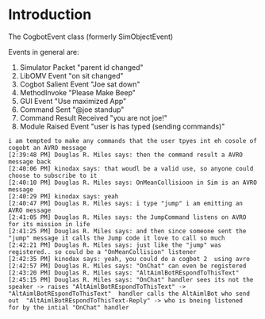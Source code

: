 # Introduction #

The CogbotEvent class (formerly SimObjectEvent)

Events in general are:

  1. Simulator Packet  "parent id changed"
  1. LibOMV Event  "on sit changed"
  1. Cogbot Salient Event "Joe sat down"
  1. MethodInvoke "Please Make Beep"
  1. GUI Event "Use maximized App"
  1. Command Sent  "@joe standup"
  1. Command Result Received "you are not joe!"
  1. Module Raised Event "user is has typed (sending commands)"

```
i am tempted to make any commands that the user tpyes int eh cosole of cogobt an AVRO message
[2:39:48 PM] Douglas R. Miles says: then the command result a AVRO message back
[2:40:06 PM] kinodax says: that woudl be a valid use, so anyone could choose to subscribe to it
[2:40:10 PM] Douglas R. Miles says: OnMeanCollisioon in Sim is an AVRO message
[2:40:29 PM] kinodax says: yeah
[2:40:47 PM] Douglas R. Miles says: i type "jump" i am emitting an AVRO message
[2:41:05 PM] Douglas R. Miles says: the JumpCommand listens on AVRO  for its mission in life
[2:41:25 PM] Douglas R. Miles says: and then since someone sent the "jump" message it calls the Jump code it love to call so much
[2:42:21 PM] Douglas R. Miles says: just like the "jump" was registered.. so could be a "OnMeanCollision" listener
[2:42:35 PM] kinodax says: yeah, you could do a cogbot 2  using avro
[2:42:57 PM] Douglas R. Miles says: "OnChat" can even be registered
[2:43:20 PM] Douglas R. Miles says: "AltAimlBotREspondToThisText"
[2:45:15 PM] Douglas R. Miles says: "OnChat" handler sees its not the speaker -> raises "AltAimlBotREspondToThisText" ->  "AltAimlBotREspondToThisText"  handler calls the AltAimlBot who send out  "AltAimlBotREspondToThisText-Reply" -> who is bneing listened  for by the intial "OnChat" handler
```